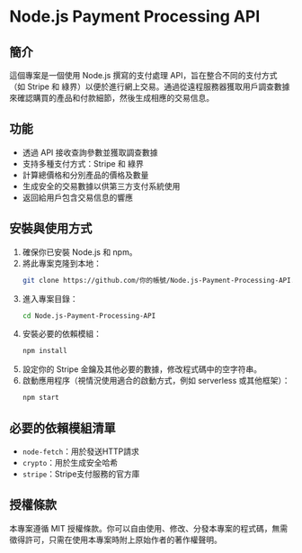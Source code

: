 # Node.js Payment Processing API

## 簡介
這個專案是一個使用 Node.js 撰寫的支付處理 API，旨在整合不同的支付方式（如 Stripe 和 綠界）以便於進行網上交易。通過從遠程服務器獲取用戶調查數據來確認購買的產品和付款細節，然後生成相應的交易信息。

## 功能
- 透過 API 接收查詢參數並獲取調查數據
- 支持多種支付方式：Stripe 和 綠界
- 計算總價格和分別產品的價格及數量
- 生成安全的交易數據以供第三方支付系統使用
- 返回給用戶包含交易信息的響應

## 安裝與使用方式
1. 確保你已安裝 Node.js 和 npm。
2. 將此專案克隆到本地：
   ```bash
   git clone https://github.com/你的帳號/Node.js-Payment-Processing-API.git
   ```
3. 進入專案目錄：
   ```bash
   cd Node.js-Payment-Processing-API
   ```
4. 安裝必要的依賴模組：
   ```bash
   npm install
   ```
5. 設定你的 Stripe 金鑰及其他必要的數據，修改程式碼中的空字符串。
6. 啟動應用程序（視情況使用適合的啟動方式，例如 serverless 或其他框架）：
   ```bash
   npm start
   ```
   
## 必要的依賴模組清單
- `node-fetch`：用於發送HTTP請求
- `crypto`：用於生成安全哈希
- `stripe`：Stripe支付服務的官方庫

## 授權條款
本專案遵循 MIT 授權條款。你可以自由使用、修改、分發本專案的程式碼，無需徵得許可，只需在使用本專案時附上原始作者的著作權聲明。